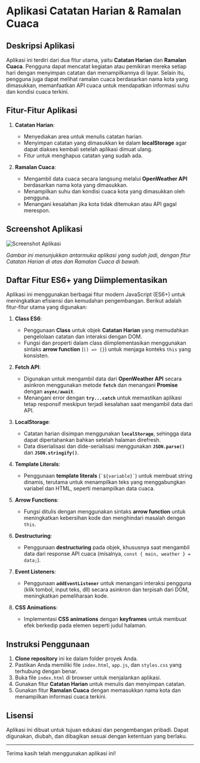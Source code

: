 # Aplikasi Catatan Harian & Ramalan Cuaca

## Deskripsi Aplikasi
Aplikasi ini terdiri dari dua fitur utama, yaitu **Catatan Harian** dan **Ramalan Cuaca**. Pengguna dapat mencatat kegiatan atau pemikiran mereka setiap hari dengan menyimpan catatan dan menampilkannya di layar. Selain itu, pengguna juga dapat melihat ramalan cuaca berdasarkan nama kota yang dimasukkan, memanfaatkan API cuaca untuk mendapatkan informasi suhu dan kondisi cuaca terkini.

## Fitur-Fitur Aplikasi
1. **Catatan Harian**:
   - Menyediakan area untuk menulis catatan harian.
   - Menyimpan catatan yang dimasukkan ke dalam **localStorage** agar dapat diakses kembali setelah aplikasi dimuat ulang.
   - Fitur untuk menghapus catatan yang sudah ada.

2. **Ramalan Cuaca**:
   - Mengambil data cuaca secara langsung melalui **OpenWeather API** berdasarkan nama kota yang dimasukkan.
   - Menampilkan suhu dan kondisi cuaca kota yang dimasukkan oleh pengguna.
   - Menangani kesalahan jika kota tidak ditemukan atau API gagal merespon.

## Screenshot Aplikasi
![Screenshot Aplikasi]([./screenshot.png](https://github.com/MUHHakiki/praktikum-2/blob/main/Screenshot%202025-04-13%20221141.png))

*Gambar ini menunjukkan antarmuka aplikasi yang sudah jadi, dengan fitur Catatan Harian di atas dan Ramalan Cuaca di bawah.*

## Daftar Fitur ES6+ yang Diimplementasikan
Aplikasi ini menggunakan berbagai fitur modern JavaScript (ES6+) untuk meningkatkan efisiensi dan kemudahan pengembangan. Berikut adalah fitur-fitur utama yang digunakan:

1. **Class ES6**:
   - Penggunaan **Class** untuk objek **Catatan Harian** yang memudahkan pengelolaan catatan dan interaksi dengan DOM.
   - Fungsi dan properti dalam class diimplementasikan menggunakan sintaks **arrow function** (`() => {}`) untuk menjaga konteks `this` yang konsisten.

2. **Fetch API**:
   - Digunakan untuk mengambil data dari **OpenWeather API** secara asinkron menggunakan metode **`fetch`** dan menangani **Promise** dengan **`async/await`**.
   - Menangani error dengan **`try...catch`** untuk memastikan aplikasi tetap responsif meskipun terjadi kesalahan saat mengambil data dari API.

3. **LocalStorage**:
   - Catatan harian disimpan menggunakan **`localStorage`**, sehingga data dapat dipertahankan bahkan setelah halaman direfresh.
   - Data diserialisasi dan dide-serialisasi menggunakan **`JSON.parse()`** dan **`JSON.stringify()`**.

4. **Template Literals**:
   - Penggunaan **template literals** (`` `${variable}` ``) untuk membuat string dinamis, terutama untuk menampilkan teks yang menggabungkan variabel dan HTML, seperti menampilkan data cuaca.

5. **Arrow Functions**:
   - Fungsi ditulis dengan menggunakan sintaks **arrow function** untuk meningkatkan kebersihan kode dan menghindari masalah dengan `this`.

6. **Destructuring**:
   - Penggunaan **destructuring** pada objek, khususnya saat mengambil data dari response API cuaca (misalnya, `const { main, weather } = data;`).

7. **Event Listeners**:
   - Penggunaan **`addEventListener`** untuk menangani interaksi pengguna (klik tombol, input teks, dll) secara asinkron dan terpisah dari DOM, meningkatkan pemeliharaan kode.

8. **CSS Animations**:
   - Implementasi **CSS animations** dengan **keyframes** untuk membuat efek berkedip pada elemen seperti judul halaman.

## Instruksi Penggunaan
1. **Clone repository** ini ke dalam folder proyek Anda.
2. Pastikan Anda memiliki file `index.html`, `app.js`, dan `styles.css` yang terhubung dengan benar.
3. Buka file `index.html` di browser untuk menjalankan aplikasi.
4. Gunakan fitur **Catatan Harian** untuk menulis dan menyimpan catatan.
5. Gunakan fitur **Ramalan Cuaca** dengan memasukkan nama kota dan menampilkan informasi cuaca terkini.

## Lisensi
Aplikasi ini dibuat untuk tujuan edukasi dan pengembangan pribadi. Dapat digunakan, diubah, dan dibagikan sesuai dengan ketentuan yang berlaku.

---

Terima kasih telah menggunakan aplikasi ini!
